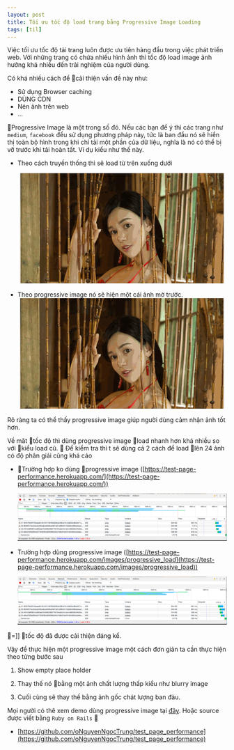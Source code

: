 ```yaml
---
layout: post
title: Tối ưu tốc độ load trang bằng Progressive Image Loading
tags: [til]
---
```


Việc tối ưu tốc độ tải trang luôn được ưu tiên hàng đầu trong việc phát triển web. Với những trang có chứa nhiều hình ảnh thì tốc độ load image ảnh hưởng khá nhiều đến trải nghiệm của người dùng.

Có khá nhiều cách để cải thiện vấn đề này như:

  - Sử dụng Browser caching
  - DÙNG CDN
  - Nén ảnh trên web
  - ...

Progressive Image là một trong số đó. Nếu các bạn để ý thì các trang như `medium`, `facebook` đều sử dụng phương pháp này, tức là ban đầu nó sẽ hiển thị toàn bộ hình trong khi chỉ tải một phần của dữ liệu, nghĩa là nó có thể bị vỡ trước khi tải hoàn tất. Ví dụ kiểu như thế này.

- Theo cách truyền thống thì sẽ load từ trên xuống dưới

  ![PUT](../img/test.gif)

- Theo progressive image nó sẽ hiện một cái ảnh mờ trước.
  ![PUT](../img/test1.gif)

Rõ ràng ta có thể thấy progressive image giúp người dùng cảm nhận ảnh tốt hơn.

Về măt tốc độ thì dùng progressive image load nhanh hơn khá nhiều so với kiểu load cũ.

Để kiểm tra thì t sẽ dùng cả 2 cách để load lên 24 ảnh có độ phân giải cũng khá cáo

- Trường hợp ko dùng progressive image ([https://test-page-performance.herokuapp.com/](https://test-page-performance.herokuapp.com/))

  ![PUT](../img/test_load.png)

- Trường hợp dùng progressive image ([https://test-page-performance.herokuapp.com/images/progressive_load](https://test-page-performance.herokuapp.com/images/progressive_load))

  ![PUT](../img/test_load1.png)

=]] tốc độ đã được cải thiện đáng kể.

Vậy để thực hiện một progressive image một cách đơn giản ta cần thực hiện theo từng bước sau

  1. Show empty place holder

  2. Thay thế nó bằng một ảnh chất lượng thấp kiểu như blurry image

  3. Cuối cùng sẽ thay thế bằng ảnh gốc chát lượng ban đàu.

Mọi người có thê xem demo dùng progressive image tại [đây](https://test-page-performance.herokuapp.com/). Hoặc source được viết bằng `Ruby on Rails` 

  - [https://github.com/oNguyenNgocTrung/test_page_performance](https://github.com/oNguyenNgocTrung/test_page_performance)
